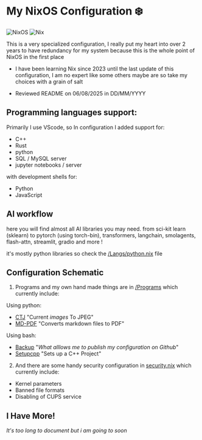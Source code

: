 # My NixOS Configuration ❄️

![NixOS](https://img.shields.io/badge/-NixOS-5277C3?style=flat-square&logo=nixos&logoColor=black) ![Nix](https://img.shields.io/badge/-Nix-7EBAFF?style=flat-square&logo=nixos&logoColor=black)

This is a very specialized configuration, I really put my heart into over 2 years to have redundancy for my system because this is the whole point of NixOS in the first place

- I have been learning Nix since 2023 until the last update of this configuration, I am no expert like some others maybe are so take my choices with a grain of salt

- Reviewed README on 06/08/2025 in DD/MM/YYYY

## Programming languages support:
  Primarily I use VScode, so In configuration I added support for:
  - C++
  - Rust
  - python
  - SQL / MySQL server
  - jupyter notebooks / server

  with development shells for:
  - Python
  - JavaScript

## AI workflow
here you will find almost all AI libraries you may need.
from sci-kit learn (sklearn) to pytorch (using torch-bin), transformers, langchain, smolagents, flash-attn, streamlit, gradio and more !

it's mostly python libraries so check the [/Langs/python.nix](https://github.com/Masrkai/Nix_Configuration/tree/main/Langs/python.nix "python_specifci_configuration") file

## Configuration Schematic
1. Programs and my own hand made things are in [/Programs](https://github.com/Masrkai/Nix_Configuration/tree/main/Programs "Programs") which currently include:

Using python:
* [CTJ](https://github.com/Masrkai/Nix_Configuration/blob/main/Programs/ctj.py "CTJ") "Current *images* To JPEG"
* [MD-PDF](https://github.com/Masrkai/Nix_Configuration/blob/main/Programs/MD-PDF.py "MD-PDF.py") "Converts markdown files to PDF"

Using bash:
* [Backup](https://github.com/Masrkai/Nix_Configuration/blob/main/Programs/backup.sh "backup.sh") "*What alllows me to publish my configuration on Github*"
* [Setupcpp](https://github.com/Masrkai/Nix_Configuration/blob/main/Programs/setupcpp.sh "setupcpp.sh") "Sets up a C++ Project"

2. And there are some handy security configuration in [security.nix](https://github.com/Masrkai/Nix_Configuration/blob/main/security.nix "security.nix") which currently include:

* Kernel parameters
* Banned file formats
* Disabling of CUPS service

## I Have More!

_It's too long to document but i am going to soon_
